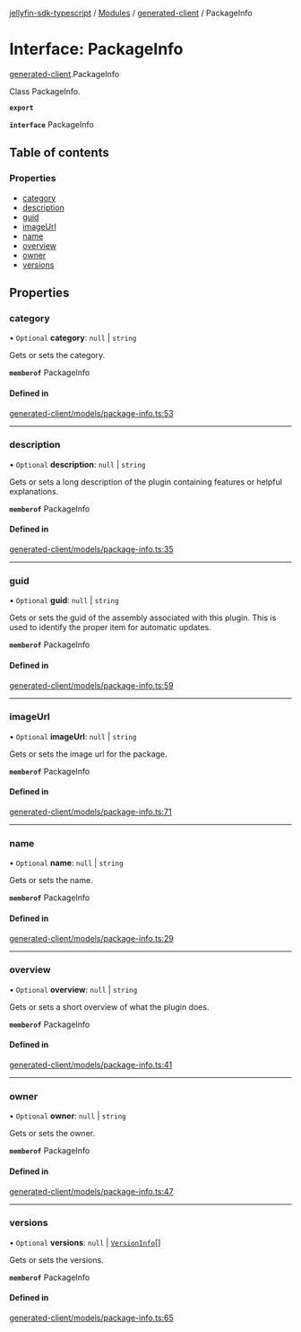 [jellyfin-sdk-typescript](../README.md) / [Modules](../modules.md) / [generated-client](../modules/generated_client.md) / PackageInfo

# Interface: PackageInfo

[generated-client](../modules/generated_client.md).PackageInfo

Class PackageInfo.

**`export`**

**`interface`** PackageInfo

## Table of contents

### Properties

- [category](generated_client.PackageInfo.md#category)
- [description](generated_client.PackageInfo.md#description)
- [guid](generated_client.PackageInfo.md#guid)
- [imageUrl](generated_client.PackageInfo.md#imageurl)
- [name](generated_client.PackageInfo.md#name)
- [overview](generated_client.PackageInfo.md#overview)
- [owner](generated_client.PackageInfo.md#owner)
- [versions](generated_client.PackageInfo.md#versions)

## Properties

### category

• `Optional` **category**: ``null`` \| `string`

Gets or sets the category.

**`memberof`** PackageInfo

#### Defined in

[generated-client/models/package-info.ts:53](https://github.com/thornbill/jellyfin-sdk-typescript/blob/e4df7f8/src/generated-client/models/package-info.ts#L53)

___

### description

• `Optional` **description**: ``null`` \| `string`

Gets or sets a long description of the plugin containing features or helpful explanations.

**`memberof`** PackageInfo

#### Defined in

[generated-client/models/package-info.ts:35](https://github.com/thornbill/jellyfin-sdk-typescript/blob/e4df7f8/src/generated-client/models/package-info.ts#L35)

___

### guid

• `Optional` **guid**: ``null`` \| `string`

Gets or sets the guid of the assembly associated with this plugin.  This is used to identify the proper item for automatic updates.

**`memberof`** PackageInfo

#### Defined in

[generated-client/models/package-info.ts:59](https://github.com/thornbill/jellyfin-sdk-typescript/blob/e4df7f8/src/generated-client/models/package-info.ts#L59)

___

### imageUrl

• `Optional` **imageUrl**: ``null`` \| `string`

Gets or sets the image url for the package.

**`memberof`** PackageInfo

#### Defined in

[generated-client/models/package-info.ts:71](https://github.com/thornbill/jellyfin-sdk-typescript/blob/e4df7f8/src/generated-client/models/package-info.ts#L71)

___

### name

• `Optional` **name**: ``null`` \| `string`

Gets or sets the name.

**`memberof`** PackageInfo

#### Defined in

[generated-client/models/package-info.ts:29](https://github.com/thornbill/jellyfin-sdk-typescript/blob/e4df7f8/src/generated-client/models/package-info.ts#L29)

___

### overview

• `Optional` **overview**: ``null`` \| `string`

Gets or sets a short overview of what the plugin does.

**`memberof`** PackageInfo

#### Defined in

[generated-client/models/package-info.ts:41](https://github.com/thornbill/jellyfin-sdk-typescript/blob/e4df7f8/src/generated-client/models/package-info.ts#L41)

___

### owner

• `Optional` **owner**: ``null`` \| `string`

Gets or sets the owner.

**`memberof`** PackageInfo

#### Defined in

[generated-client/models/package-info.ts:47](https://github.com/thornbill/jellyfin-sdk-typescript/blob/e4df7f8/src/generated-client/models/package-info.ts#L47)

___

### versions

• `Optional` **versions**: ``null`` \| [`VersionInfo`](generated_client.VersionInfo.md)[]

Gets or sets the versions.

**`memberof`** PackageInfo

#### Defined in

[generated-client/models/package-info.ts:65](https://github.com/thornbill/jellyfin-sdk-typescript/blob/e4df7f8/src/generated-client/models/package-info.ts#L65)
